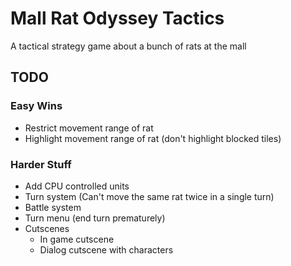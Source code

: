 # Mall Rat Odyssey Tactics

A tactical strategy game about a bunch of rats at the mall

## TODO

### Easy Wins

- Restrict movement range of rat
- Highlight movement range of rat (don't highlight blocked tiles)

### Harder Stuff

- Add CPU controlled units
- Turn system (Can't move the same rat twice in a single turn)
- Battle system
- Turn menu (end turn prematurely)
- Cutscenes
  - In game cutscene
  - Dialog cutscene with characters
